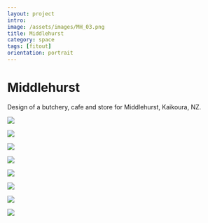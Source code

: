 ```yaml
---
layout: project
intro: 
image: /assets/images/MH_03.png
title: Middlehurst
category: space
tags: [fitout]
orientation: portrait
---
```


# Middlehurst

Design of a butchery, cafe and store for Middlehurst, Kaikoura, NZ.


![](/assets/images/MH_06.png)

![](/assets/images/MH_03.png)

![](/assets/images/MH_10/jpg)

![](/assets/images//MH_08.png)

![](/assets/images/MH_02.png)

![](/assets/images//MH_07.png)

![](/assets/images//MH_05.png)

![](/assets/images//MH_01.png)

